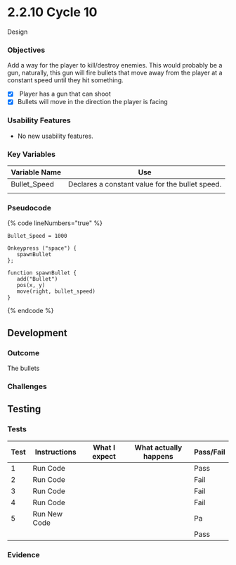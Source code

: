 # 2.2.10 Cycle 10

Design

### Objectives

Add a way for the player to kill/destroy enemies. This would probably be a gun, naturally, this gun will fire bullets that move away from the player at a constant speed until they hit something.

* [x] &#x20;Player has a gun that can shoot
* [x] Bullets will move in the direction the player is facing

### Usability Features

* No new usability features.

### Key Variables

| Variable Name | Use                                              |
| ------------- | ------------------------------------------------ |
| Bullet\_Speed |  Declares a constant value for the bullet speed. |
|               |                                                  |

### Pseudocode

{% code lineNumbers="true" %}
```
Bullet_Speed = 1000

Onkeypress ("space") {
   spawnBullet 
};
          
function spawnBullet {
   add("Bullet")
   pos(x, y)
   move(right, bullet_speed)
}
```
{% endcode %}

## Development

### Outcome

&#x20;The bullets&#x20;

### Challenges



&#x20;

## Testing



### Tests

| Test | Instructions  | What I expect | What actually happens | Pass/Fail |
| ---- | ------------- | ------------- | --------------------- | --------- |
| 1    | Run Code      |               |                       | Pass      |
| 2    | Run Code      |               |                       | Fail      |
| 3    | Run Code      |               |                       | Fail      |
| 4    | Run Code      |               |                       | Fail      |
| 5    | Run New Code  |               |                       | Pa        |
|      |               |               |                       | Pass      |

### Evidence

<pre data-line-numbers><code><strong>
</strong>
</code></pre>

